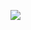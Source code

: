 ![](http://www.plantuml.com/plantuml/proxy?cache=no&src=https://raw.githubusercontent.com/oleksandrblazhko/ai204-berislavskij/laboratory-work-7/2-SoftwareDesign/2.7-PlantUML/UML-ConceptClasses.puml)
